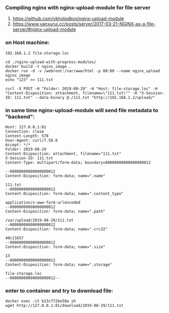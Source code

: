 ### Compiling nginx with nginx-upload-module for file server

1. https://github.com/vkholodkov/nginx-upload-module
2. https://www.yanxurui.cc/posts/server/2017-03-21-NGINX-as-a-file-server/#nginx-upload-module

### on Host machine:

```/etc/hosts:
192.168.1.2 file-storage.loc

cd ./nginx-upload-with-progress-modules/
docker build -t nginx_image .
docker run -d -v /webroot:/var/www/html -p 80:80 --name nginx_upload nginx_image
echo "123" >> 111.txt

curl -X POST -H "Folder: 2019-08-29" -H "Host: file-storage.loc" -H "Content-Disposition: attachment, filename=\"111.txt\"" -H "X-Session-ID: 111.txt" --data-binary @./111.txt "http://192.168.1.2/upload/"
```

### in same time nginx-upload-module will send file metadata to "backend":

```POST /upload/ HTTP/1.0
Host: 127.0.0.1:81
Connection: close
Content-Length: 578
User-Agent: curl/7.58.0
Accept: */*
Folder: 2019-08-29
Content-Disposition: attachment, filename="111.txt"
X-Session-ID: 111.txt
Content-Type: multipart/form-data; boundary=00000000000000000012

--00000000000000000012
Content-Disposition: form-data; name=".name"

111.txt
--00000000000000000012
Content-Disposition: form-data; name=".content_type"

application/x-www-form-urlencoded
--00000000000000000012
Content-Disposition: form-data; name=".path"

/var/upload/2019-08-29/111.txt
--00000000000000000012
Content-Disposition: form-data; name=".crc32"

40c11657
--00000000000000000012
Content-Disposition: form-data; name=".size"

13
--00000000000000000012
Content-Disposition: form-data; name=".storage"

file-storage.loc
--00000000000000000012--
```

### enter to container and try to download file:

```docker ps
docker exec -it b13cf72be58a sh
wget http://127.0.0.1:81/download/2019-08-29/111.txt
```
